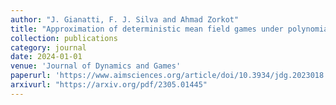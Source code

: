 ```yaml
---
author: "J. Gianatti, F. J. Silva and Ahmad Zorkot"
title: "Approximation of deterministic mean field games under polynomial growth conditions on the data"
collection: publications
category: journal
date: 2024-01-01
venue: 'Journal of Dynamics and Games'
paperurl: 'https://www.aimsciences.org/article/doi/10.3934/jdg.2023018'
arxivurl: "https://arxiv.org/pdf/2305.01445"
---
```

